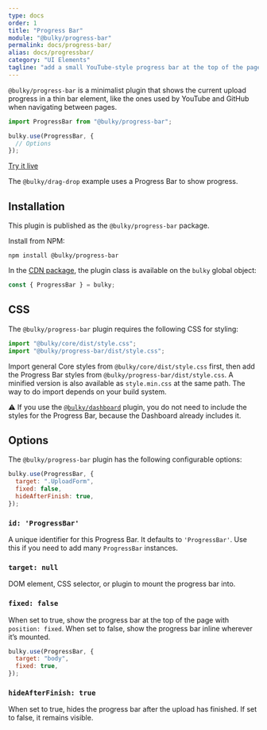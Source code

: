 ```yaml
---
type: docs
order: 1
title: "Progress Bar"
module: "@bulky/progress-bar"
permalink: docs/progress-bar/
alias: docs/progressbar/
category: "UI Elements"
tagline: "add a small YouTube-style progress bar at the top of the page"
---
```


`@bulky/progress-bar` is a minimalist plugin that shows the current upload progress in a thin bar element, like the ones used by YouTube and GitHub when navigating between pages.

```js
import ProgressBar from "@bulky/progress-bar";

bulky.use(ProgressBar, {
  // Options
});
```

<a class="TryButton" href="/examples/dragdrop/">Try it live</a>

The `@bulky/drag-drop` example uses a Progress Bar to show progress.

## Installation

This plugin is published as the `@bulky/progress-bar` package.

Install from NPM:

```shell
npm install @bulky/progress-bar
```

In the [CDN package](/docs/#With-a-script-tag), the plugin class is available on the `bulky` global object:

```js
const { ProgressBar } = bulky;
```

## CSS

The `@bulky/progress-bar` plugin requires the following CSS for styling:

```js
import "@bulky/core/dist/style.css";
import "@bulky/progress-bar/dist/style.css";
```

Import general Core styles from `@bulky/core/dist/style.css` first, then add the Progress Bar styles from `@bulky/progress-bar/dist/style.css`. A minified version is also available as `style.min.css` at the same path. The way to do import depends on your build system.

⚠️ If you use the [`@bulky/dashboard`](/docs/dashboard) plugin, you do not need to include the styles for the Progress Bar, because the Dashboard already includes it.

## Options

The `@bulky/progress-bar` plugin has the following configurable options:

```js
bulky.use(ProgressBar, {
  target: ".UploadForm",
  fixed: false,
  hideAfterFinish: true,
});
```

### `id: 'ProgressBar'`

A unique identifier for this Progress Bar. It defaults to `'ProgressBar'`. Use this if you need to add many `ProgressBar` instances.

### `target: null`

DOM element, CSS selector, or plugin to mount the progress bar into.

### `fixed: false`

When set to true, show the progress bar at the top of the page with `position: fixed`. When set to false, show the progress bar inline wherever it’s mounted.

```js
bulky.use(ProgressBar, {
  target: "body",
  fixed: true,
});
```

### `hideAfterFinish: true`

When set to true, hides the progress bar after the upload has finished. If set to false, it remains visible.
